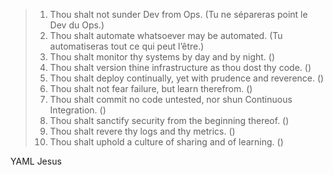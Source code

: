 > 1. Thou shalt not sunder Dev from Ops. (Tu ne sépareras point le Dev du Ops.)
> 2. Thou shalt automate whatsoever may be automated. (Tu automatiseras tout ce qui peut l’être.)
> 3. Thou shalt monitor thy systems by day and by night. ()
> 4. Thou shalt version thine infrastructure as thou dost thy code. ()
> 5. Thou shalt deploy continually, yet with prudence and reverence. ()
> 6. Thou shalt not fear failure, but learn therefrom. ()
> 7. Thou shalt commit no code untested, nor shun Continuous Integration. ()
> 8. Thou shalt sanctify security from the beginning thereof. ()
> 9. Thou shalt revere thy logs and thy metrics. ()
> 10. Thou shalt uphold a culture of sharing and of learning. ()

YAML Jesus
 

<!---
Nuke0215/Nuke0215 is a ✨ special ✨ repository because its `README.md` (this file) appears on your GitHub profile.
You can click the Preview link to take a look at your changes.

1. Tu ne sépareras point le Dev du Ops.
Car l’agilité naît de leur union, et la collaboration est sainte aux yeux du cycle de vie logiciel.

2. Tu automatiseras tout ce qui peut l’être.
Scripts, pipelines et déploiements sont les outils sacrés pour bannir l’erreur humaine et gagner le temps divin.

3. Tu surveilleras ton système jour et nuit.
Prometheus et Grafana seront tes prophètes, car sans visibilité, le chaos s’installe.

4. Tu versionneras ton infrastructure comme ton code.
Terraform, Ansible, et Git seront tes tables de la loi, afin que ton système soit reproductible et béni.

5. Tu déploieras en continu, mais prudemment.
Car les releases fréquentes sont la voie de la paix, mais seules les tests te sauveront du désastre.

6. Tu adopteras l’échec comme maître.
Chaque incident sera pour toi une leçon, et le postmortem, une prière vers l'amélioration.

7. Tu ne commettras point de commit sans CI.
Car les pipelines de tests seront le jugement de ton code, et garantiront sa vertu.

8. Tu sanctifieras la sécurité dès l’origine.
DevSecOps sera ta voie, et nulle faille ne viendra corrompre ton temple numérique.

9. Tu honoreras les logs et les métriques.
Ils te guideront dans les ténèbres du bug, et te révèleront la vérité du système.

10. Tu cultiveras la culture du partage et de l’apprentissage.
Car DevOps est avant tout une foi commune, et la connaissance se multiplie lorsqu’elle se donne.

--->

